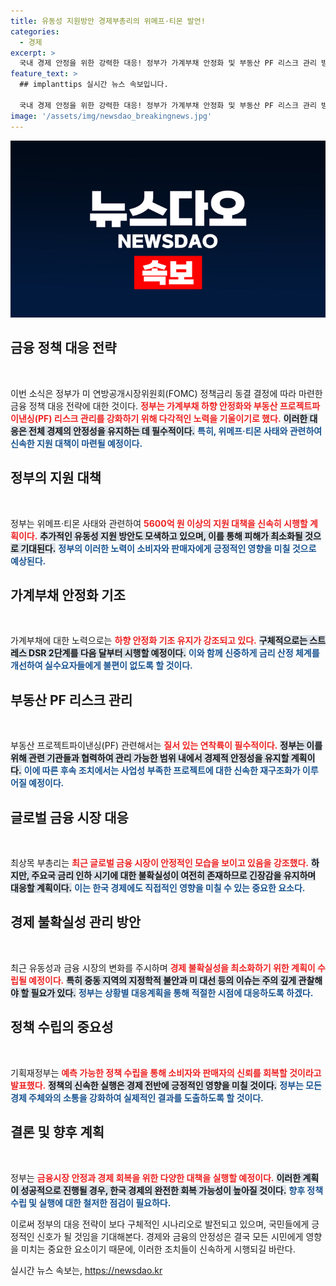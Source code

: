 ```yaml
---
title: 유동성 지원방안 경제부총리의 위메프·티몬 발언!
categories:
  - 경제
excerpt: >
  국내 경제 안정을 위한 강력한 대응! 정부가 가계부채 안정화 및 부동산 PF 리스크 관리 방안을 발표하며, 위메프·티몬 사태에 5600억 원 규모의 지원 대책을 즉각 시행하기로 했다. 클릭하여 더 알아보세요!
feature_text: >
  ## implanttips 실시간 뉴스 속보입니다.

  국내 경제 안정을 위한 강력한 대응! 정부가 가계부채 안정화 및 부동산 PF 리스크 관리 방안을 발표하며, 위메프·티몬 사태에 5600억 원 규모의 지원 대책을 즉각 시행하기로 했다. 클릭하여 더 알아보세요!
image: '/assets/img/newsdao_breakingnews.jpg'
---
```


<p><img src="/assets/img/newsdao_breakingnews.jpg" alt="implanttips 속보" /></p>

<h2 data-ke-size="size26">금융 정책 대응 전략</h2>

<p data-ke-size="size16">&nbsp;</p>

<p>이번 소식은 정부가 미 연방공개시장위원회(FOMC) 정책금리 동결 결정에 따라 마련한 금융 정책 대응 전략에 대한 것이다. <b><span style="color: #ee2323;">정부는 가계부채 하향 안정화와 부동산 프로젝트파이낸싱(PF) 리스크 관리를 강화하기 위해 다각적인 노력을 기울이기로 했다.</span></b> <b><span style="background-color: #21538527;">이러한 대응은 전체 경제의 안정성을 유지하는 데 필수적이다.</span></b> <b><span style="color: #1a5490;">특히, 위메프·티몬 사태와 관련하여 신속한 지원 대책이 마련될 예정이다.</span></b> </p>

<h2 data-ke-size="size26">정부의 지원 대책</h2>

<p data-ke-size="size16">&nbsp;</p>

<p>정부는 위메프·티몬 사태와 관련하여 <b><span style="color: #ee2323;">5600억 원 이상의 지원 대책을 신속히 시행할 계획이다.</span></b> <b><span style="background-color: #21538527;">추가적인 유동성 지원 방안도 모색하고 있으며, 이를 통해 피해가 최소화될 것으로 기대된다.</span></b> <b><span style="color: #1a5490;">정부의 이러한 노력이 소비자와 판매자에게 긍정적인 영향을 미칠 것으로 예상된다.</span></b> </p>

<h2 data-ke-size="size26">가계부채 안정화 기조</h2>

<p data-ke-size="size16">&nbsp;</p>

<p>가계부채에 대한 노력으로는 <b><span style="color: #ee2323;">하향 안정화 기조 유지가 강조되고 있다.</span></b> <b><span style="background-color: #21538527;">구체적으로는 스트레스 DSR 2단계를 다음 달부터 시행할 예정이다.</span></b> <b><span style="color: #1a5490;">이와 함께 신중하게 금리 산정 체계를 개선하여 실수요자들에게 불편이 없도록 할 것이다.</span></b> </p>

<h2 data-ke-size="size26">부동산 PF 리스크 관리</h2>

<p data-ke-size="size16">&nbsp;</p>

<p>부동산 프로젝트파이낸싱(PF) 관련해서는 <b><span style="color: #ee2323;">질서 있는 연착륙이 필수적이다.</span></b> <b><span style="background-color: #21538527;">정부는 이를 위해 관련 기관들과 협력하여 관리 가능한 범위 내에서 경제적 안정성을 유지할 계획이다.</span></b> <b><span style="color: #1a5490;">이에 따른 후속 조치에서는 사업성 부족한 프로젝트에 대한 신속한 재구조화가 이루어질 예정이다.</span></b> </p>

<h2 data-ke-size="size26">글로벌 금융 시장 대응</h2>

<p data-ke-size="size16">&nbsp;</p>

<p>최상목 부총리는 <b><span style="color: #ee2323;">최근 글로벌 금융 시장이 안정적인 모습을 보이고 있음을 강조했다.</span></b> <b><span style="background-color: #21538527;">하지만, 주요국 금리 인하 시기에 대한 불확실성이 여전히 존재하므로 긴장감을 유지하며 대응할 계획이다.</span></b> <b><span style="color: #1a5490;">이는 한국 경제에도 직접적인 영향을 미칠 수 있는 중요한 요소다.</span></b> </p>

<h2 data-ke-size="size26">경제 불확실성 관리 방안</h2>

<p data-ke-size="size16">&nbsp;</p>

<p>최근 유동성과 금융 시장의 변화를 주시하며 <b><span style="color: #ee2323;">경제 불확실성을 최소화하기 위한 계획이 수립될 예정이다.</span></b> <b><span style="background-color: #21538527;">특히 중동 지역의 지정학적 불안과 미 대선 등의 이슈는 주의 깊게 관찰해야 할 필요가 있다.</span></b> <b><span style="color: #1a5490;">정부는 상황별 대응계획을 통해 적절한 시점에 대응하도록 하겠다.</span></b> </p>

<h2 data-ke-size="size26">정책 수립의 중요성</h2>

<p data-ke-size="size16">&nbsp;</p>

<p>기획재정부는 <b><span style="color: #ee2323;">예측 가능한 정책 수립을 통해 소비자와 판매자의 신뢰를 회복할 것이라고 발표했다.</span></b> <b><span style="background-color: #21538527;">정책의 신속한 실행은 경제 전반에 긍정적인 영향을 미칠 것이다.</span></b> <b><span style="color: #1a5490;">정부는 모든 경제 주체와의 소통을 강화하여 실제적인 결과를 도출하도록 할 것이다.</span></b> </p>

<h2 data-ke-size="size26">결론 및 향후 계획</h2>

<p data-ke-size="size16">&nbsp;</p>

<p>정부는 <b><span style="color: #ee2323;">금융시장 안정과 경제 회복을 위한 다양한 대책을 실행할 예정이다.</span></b> <b><span style="background-color: #21538527;">이러한 계획이 성공적으로 진행될 경우, 한국 경제의 완전한 회복 가능성이 높아질 것이다.</span></b> <b><span style="color: #1a5490;">향후 정책 수립 및 실행에 대한 철저한 점검이 필요하다.</span></b> </p>

<p>이로써 정부의 대응 전략이 보다 구체적인 시나리오로 발전되고 있으며, 국민들에게 긍정적인 신호가 될 것임을 기대해본다. 경제와 금융의 안정성은 결국 모든 시민에게 영향을 미치는 중요한 요소이기 때문에, 이러한 조치들이 신속하게 시행되길 바란다.</p>
실시간 뉴스 속보는, <a href="https://newsdao.kr" rel="dofollow">https://newsdao.kr</a>


